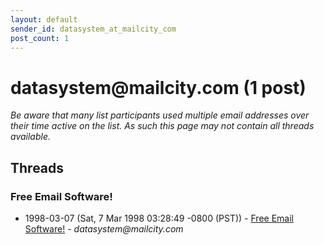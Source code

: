 ```yaml
---
layout: default
sender_id: datasystem_at_mailcity_com
post_count: 1
---
```


# datasystem<span>@</span>mailcity.com (1 post)

_Be aware that many list participants used multiple email addresses over their time active on the list. As such this page may not contain all threads available._

## Threads

### Free Email Software!
+ 1998-03-07 (Sat, 7 Mar 1998 03:28:49 -0800 (PST)) - [Free Email Software!](/archive/1998/03/8424122c6cd006d785c6916002c2c2cc2367c4623754ca27c9da36f9faf21018) - _datasystem@mailcity.com_


